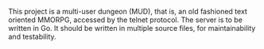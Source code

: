 This project is a multi-user dungeon (MUD), that is, an old fashioned text oriented MMORPG, accessed by the telnet protocol. 
The server is to be written in Go.
It should be written in multiple source files, for maintainability and testability.
